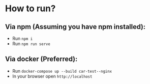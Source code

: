 # How to run?

## Via npm (Assuming you have npm installed):

- Run `npm i`
- Run `npm run serve`

## Via docker (Preferred):

- Run `docker-compose up --build car-test--nginx`
- In your browser open `http://localhost`
